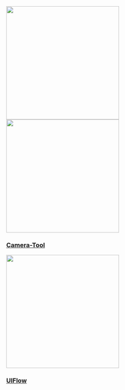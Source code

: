 <div class="platform-box">
  <div class="platform-item" style="overflow:visible;">
    <img src="assets\img\quickstart_en.webp" width="300px" data-no-zoom>
  </div>
  <div class="platform-item">
    <img src="assets\img\quick_start\timer_cam\camera_tool_card.webp" width="300px" data-no-zoom>
    <a href="/#/en/quick_start/timer_cam/quick_start_cameratool">
      <h3>Camera-Tool</h3>
      <div class="platform-tag"></div>
    </a>
  </div>
  <div class="platform-item">
    <img src="assets\img\uiflow-card.webp" width="300px" data-no-zoom>
    <a href="/#/en/quick_start/timer_cam/quick_start_uiflow">
      <h3>UIFlow</h3>
      <div class="platform-tag"></div>
    </a>
  </div>
</div>

